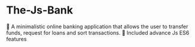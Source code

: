# The-Js-Bank

💸 A minimalistic online banking application that allows the user to transfer funds, request for loans and sort transactions. 💸 Included advance Js ES6 features
